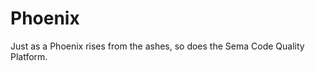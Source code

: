 Phoenix
===============================================

Just as a Phoenix rises from the ashes, so does the Sema Code Quality Platform.
